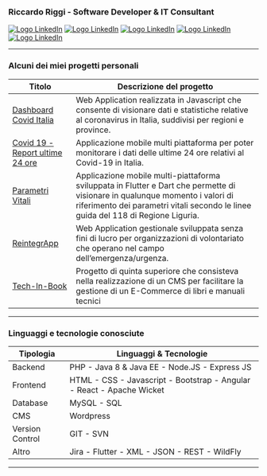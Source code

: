 ### Riccardo Riggi - Software Developer & IT Consultant
[![Logo LinkedIn](https://cdn3.iconfinder.com/data/icons/social-media-chamfered-corner/154/linkedin-48.png)](https://www.linkedin.com/in/riccardoriggi/) [![Logo LinkedIn](https://cdn3.iconfinder.com/data/icons/social-media-chamfered-corner/154/facebook-48.png)](https://www.facebook.com/riccardo.riggi.52) [![Logo LinkedIn](https://cdn3.iconfinder.com/data/icons/social-media-chamfered-corner/154/instagram-48.png)](https://www.instagram.com/_riccardoriggi_/) [![Logo LinkedIn](https://cdn3.iconfinder.com/data/icons/social-media-chamfered-corner/154/wordpress-48.png)](https://www.riccardoriggi.it/)  [![Logo LinkedIn](https://cdn3.iconfinder.com/data/icons/social-media-chamfered-corner/154/blogger-48.png)](https://www.riccardoriggi.it/blog/)  

---
### Alcuni dei miei progetti personali
|Titolo|Descrizione del progetto|
|--|--|
|[Dashboard Covid Italia](https://github.com/RiccardoRiggi/dashboard-covid-italia)|Web Application realizzata in Javascript che consente di visionare dati e statistiche relative al coronavirus in Italia, suddivisi per regioni e province.|
|[Covid 19 - Report ultime 24 ore](https://github.com/RiccardoRiggi/covid-19-ultime-24-ore)|Applicazione mobile multi piattaforma per poter monitorare i dati delle ultime 24 ore relativi al Covid-19 in Italia.|
|[Parametri Vitali](https://github.com/RiccardoRiggi/parametri-vitali)|Applicazione mobile multi-piattaforma sviluppata in Flutter e Dart che permette di visionare in qualunque momento i valori di riferimento dei parametri vitali secondo le linee guida del 118 di Regione Liguria.|
|[ReintegrApp](https://github.com/RiccardoRiggi/NewReintegrApp)|Web Application gestionale sviluppata senza fini di lucro per organizzazioni di volontariato che operano nel campo dell’emergenza/urgenza.|
|[Tech-In-Book](https://www.riccardoriggi.it/progetti/tech-in-book-il-cms-per-la-gestione-di-e-commerce-di-libri-e-manuali-tecnici/)|Progetto di quinta superiore che consisteva nella realizzazione di un CMS per facilitare la gestione di un E-Commerce di libri e manuali tecnici|
---
### Linguaggi e tecnologie conosciute
|Tipologia|Linguaggi & Tecnologie|
|--|--|
|Backend|PHP - Java 8 & Java EE - Node.JS - Express JS|
|Frontend|HTML - CSS - Javascript - Bootstrap - Angular - React - Apache Wicket|
|Database|MySQL - SQL|
|CMS|Wordpress|
|Version Control|GIT - SVN  |
|Altro|Jira - Flutter - XML - JSON - REST - WildFly |
---
